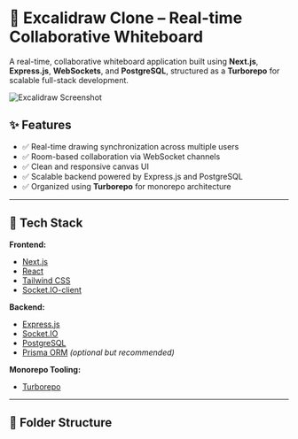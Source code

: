 # 🧠 Excalidraw Clone – Real-time Collaborative Whiteboard

A real-time, collaborative whiteboard application built using **Next.js**, **Express.js**, **WebSockets**, and **PostgreSQL**, structured as a **Turborepo** for scalable full-stack development.

![Excalidraw Screenshot]([https://your-screenshot-link-if-any.com](https://drive.google.com/file/d/1PGA2lI6yqbuaC2bm_u9bmKVgRor5RZ_6/view?usp=sharing))

## ✨ Features

- ✅ Real-time drawing synchronization across multiple users
- ✅ Room-based collaboration via WebSocket channels
- ✅ Clean and responsive canvas UI
- ✅ Scalable backend powered by Express.js and PostgreSQL
- ✅ Organized using **Turborepo** for monorepo architecture

---

## 🚀 Tech Stack

**Frontend:**
- [Next.js](https://nextjs.org/)
- [React](https://reactjs.org/)
- [Tailwind CSS](https://tailwindcss.com/)
- [Socket.IO-client](https://socket.io/)

**Backend:**
- [Express.js](https://expressjs.com/)
- [Socket.IO](https://socket.io/)
- [PostgreSQL](https://www.postgresql.org/)
- [Prisma ORM](https://www.prisma.io/) *(optional but recommended)*

**Monorepo Tooling:**
- [Turborepo](https://turbo.build/repo)

---

## 📁 Folder Structure

